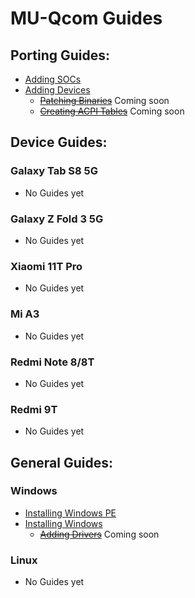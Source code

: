 # MU-Qcom Guides

## Porting Guides:

   - [Adding SOCs](https://github.com/Robotix22/MU-Qcom-Guides/blob/main/Porting/SOC.md)
   - [Adding Devices](https://github.com/Robotix22/MU-Qcom-Guides/blob/main/Porting/Device.md)
       - ~~[Patching Binaries](https://github.com/Robotix22/MU-Qcom-Guides/blob/main/Porting/Binaries.md)~~ Coming soon
       - ~~[Creating ACPI Tables](https://github.com/Robotix22/MU-Qcom-Guides/blob/main/Porting/ACPI.md)~~ Coming soon

## Device Guides:

### Galaxy Tab S8 5G

   - No Guides yet

### Galaxy Z Fold 3 5G

   - No Guides yet

### Xiaomi 11T Pro

   - No Guides yet

### Mi A3

   - No Guides yet

### Redmi Note 8/8T

   - No Guides yet

### Redmi 9T

   - No Guides yet

## General Guides:

### Windows

   - [Installing Windows PE](https://github.com/Robotix22/MU-Qcom-Guides/blob/main/General/WinPE.md)
   - [Installing Windows](https://github.com/Robotix22/MU-Qcom-Guides/blob/main/General/Win.md)
        - ~~[Adding Drivers](https://github.com/Robotix22/MU-Qcom-Guides/blob/main/General/Win-Drivers.md)~~ Coming soon

### Linux

   - No Guides yet
